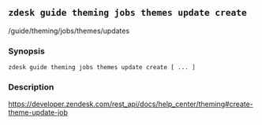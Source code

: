 ## `zdesk guide theming jobs themes update create`

/guide/theming/jobs/themes/updates

### Synopsis

    zdesk guide theming jobs themes update create [ ... ]

### Description

https://developer.zendesk.com/rest_api/docs/help_center/theming#create-theme-update-job

